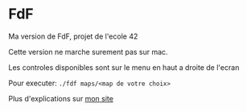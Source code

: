 # FdF
Ma version de FdF, projet de l'ecole 42

Cette version ne marche surement pas sur mac.

Les controles disponibles sont sur le menu en haut a droite de l'ecran

Pour executer: `./fdf maps/<map de votre choix>`

Plus d'explications sur [mon site](https://www.nguiard.me/projets-42/cercle-1/ft_printf/)
